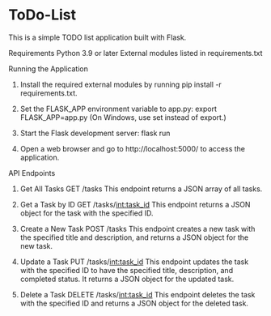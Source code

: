 # ToDo-List
This is a simple TODO list application built with Flask.

Requirements
Python 3.9 or later
External modules listed in requirements.txt

Running the Application
1. Install the required external modules by running pip install -r requirements.txt.

2. Set the FLASK_APP environment variable to app.py:
export FLASK_APP=app.py
(On Windows, use set instead of export.)

3. Start the Flask development server:
flask run

4. Open a web browser and go to http://localhost:5000/ to access the application.

API Endpoints
1. Get All Tasks
GET /tasks
This endpoint returns a JSON array of all tasks.

2. Get a Task by ID
GET /tasks/<int:task_id>
This endpoint returns a JSON object for the task with the specified ID.

3. Create a New Task
POST /tasks
This endpoint creates a new task with the specified title and description, and returns a JSON object for the new task.

4. Update a Task
PUT /tasks/<int:task_id>
This endpoint updates the task with the specified ID to have the specified title, description, and completed status. It returns a JSON object for the updated task.

5. Delete a Task
DELETE /tasks/<int:task_id>
This endpoint deletes the task with the specified ID and returns a JSON object for the deleted task. 

